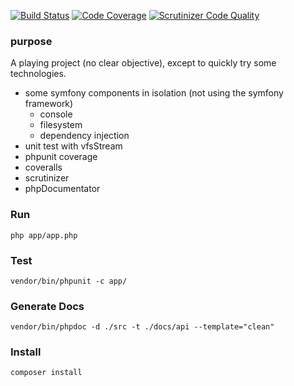 [![Build Status](https://travis-ci.org/nachinius/aCrawler.svg?branch=master)](https://travis-ci.org/nachinius/aCrawler)
[![Code Coverage](https://scrutinizer-ci.com/g/nachinius/aCrawler/badges/coverage.png?b=master)](https://scrutinizer-ci.com/g/nachinius/aCrawler/?branch=master)
[![Scrutinizer Code Quality](https://scrutinizer-ci.com/g/nachinius/aCrawler/badges/quality-score.png?b=master)](https://scrutinizer-ci.com/g/nachinius/aCrawler/?branch=master)

### purpose
A playing project (no clear objective), except to quickly try some technologies.

- some symfony components in isolation (not using the symfony framework)
    - console
    - filesystem
    - dependency injection
- unit test with vfsStream
- phpunit coverage
- coveralls
- scrutinizer
- phpDocumentator

### Run 

    php app/app.php

### Test

    vendor/bin/phpunit -c app/

### Generate Docs

    vendor/bin/phpdoc -d ./src -t ./docs/api --template="clean"

### Install

    composer install
    

